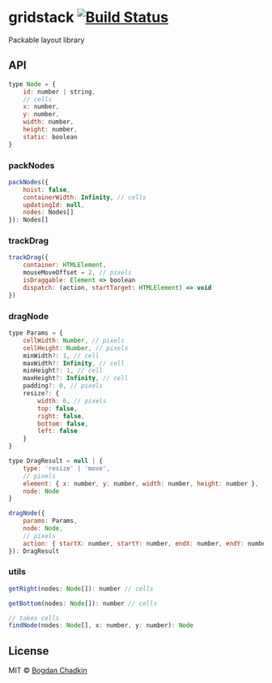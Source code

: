 # gridstack [![Build Status][travis-img]][travis]

[travis-img]: https://travis-ci.org/TrySound/gridstack.svg
[travis]: https://travis-ci.org/TrySound/gridstack

Packable layout library

## API

```js
type Node = {
    id: number | string,
    // cells
    x: number,
    y: number,
    width: number,
    height: number,
    static: boolean
}
```

### packNodes

```js
packNodes({
    hoist: false,
    containerWidth: Infinity, // cells
    updatingId: null,
    nodes: Nodes[]
}): Nodes[]
```

### trackDrag

```js
trackDrag({
    container: HTMLElement,
    mouseMoveOffset = 2, // pixels
    isDraggable: Element => boolean
    dispatch: (action, startTarget: HTMLElement) => void
})
```

### dragNode

```js
type Params = {
    cellWidth: Number, // pixels
    cellHeight: Number, // pixels
    minWidth?: 1, // cell
    maxWidth?: Infinity, // cell
    minHeight?: 1, // cell
    maxHeight?: Infinity, // cell
    padding?: 0, // pixels
    resize?: {
        width: 6, // pixels
        top: false,
        right: false,
        bottom: false,
        left: false
    }
}
```

```js
type DragResult = null | {
    type: 'resize' | 'move',
    // pixels
    element: { x: number, y: number, width: number, height: number },
    node: Node
}
```

```js
dragNode({
    params: Params,
    node: Node,
    // pixels
    action: { startX: number, startY: number, endX: number, endY: number }
}): DragResult
```

### utils

```js
getRight(nodes: Node[]): number // cells

getBottom(nodes: Node[]): number // cells

// takes cells
findNode(nodes: Node[], x: number, y: number): Node
```

## License

MIT © [Bogdan Chadkin](mailto:trysound@yandex.ru)

